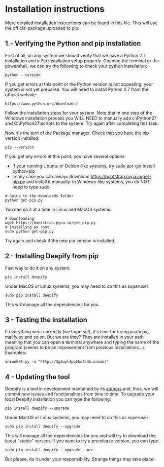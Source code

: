 Installation instructions
=========================

More detailed installation instructions can be found in this file. This will use the official package uploaded to pip.

1.- Verifying the Python and pip installation
---------------------------------------------

First of all, on any system we should verify that we have a Python 2.7 installation and a Pip installation setup properly. Opening the terminal or the powershell, we can try the following to check your python installation:
```
python --version
```

If you get errors at this point or the Python version is not appeating, your system is not yet prepared. You will need to install Python 2.7 from the official website:
```
https://www.python.org/downloads/
```
Follow the installation steps for your system. Note that in one step of the Windows installation process you WILL NEED to manually add c:\Python27 and C:\Python27\scripts to the system. Try again after completing this task.

Now it's the turn of the Package manager. Check that you have the pip version installed:
```
pip --version
```
If you get any errors at this point, you have several options:
* If your running Ubuntu or Debian-like systems, try sudo apt-get install python-pip
* In any case you can always download <https://bootstrap.pypa.io/get-pip.py> and install it manually. In Windows-like systems, you do NOT need to type sudo. 
```
# Going to the downloads folder
python get-pip.py
```
You can do it at a time in Linux and MacOS systems:
```
# Downloading
wget https://bootstrap.pypa.io/get-pip.py
# Installing as root
sudo python get-pip.py
```
Try again and check if the new pip version is installed.


2 - Installing Deepify from pip
-------------------------------

Fast way to do it on any system:
```
pip install deepify
```
Under MacOS or Linux systems, you may need to do this as superuser:
```
sudo pip install deepify
```
This will manage all the dependencies for you.

3 - Testing the installation
----------------------------

If everything went correctly (we hope so!), it's time for trying usufy.py, mailfy.py and so on. But we are they? They are installed in your path meaning that you can open a terminal anywhere and typing the name of the program (seems to be an improvement from previous installations...). Examples:
```
onionGet.py -u "http://3g2upl4pq6kufc4m.onion/"
```

4 - Updating the tool
---------------------

Deepify is a tool in development mantained by its [authors](AUTHORS.md) and, thus, we will commit new issues and functionalities from time to time. To upgrade your local Deepify installation you can type the following:
```
pip install deepify --upgrade
```
Under MacOS or Linux systems, you may need to do this as superuser:
```
sudo pip install deepify --upgrade
```
This will manage all the dependencies for you and will try to download the latest "stable" version. If you want to try a prerelease version, you can type:
```
sudo pip install deepify --upgrade --pre
```
But please, do it under your responsibility. Strange things may take place!

